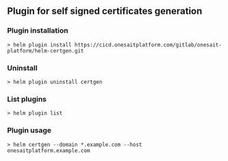 ## Plugin for self signed certificates generation

### Plugin installation

```
> helm plugin install https://cicd.onesaitplatform.com/gitlab/onesait-platform/helm-certgen.git
```

### Uninstall

```
> helm plugin uninstall certgen
```

### List plugins

```
> helm plugin list
```

### Plugin usage

```
> helm certgen --domain *.example.com --host onesaitplatform.example.com
```
